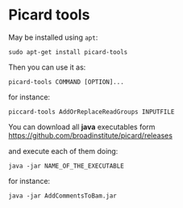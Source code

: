 Picard tools
============

May be installed using `apt`: 

    sudo apt-get install picard-tools


Then you can use it as:

    picard-tools COMMAND [OPTION]...


for instance: 

    piccard-tools AddOrReplaceReadGroups INPUTFILE


You can download all __java__ executables form  
<https://github.com/broadinstitute/picard/releases>

and execute each of them doing:

    java -jar NAME_OF_THE_EXECUTABLE

for instance:

    java -jar AddCommentsToBam.jar

